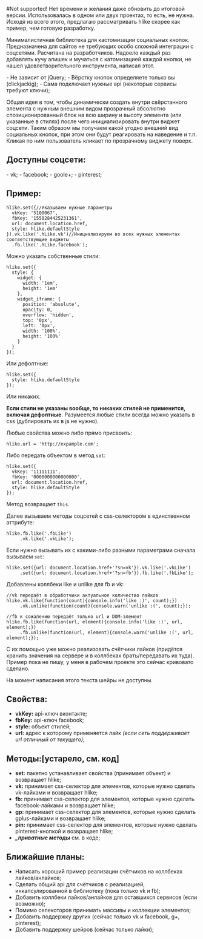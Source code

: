 #Not supported! 
Нет времени и желания даже обновить до итоговой версии. Использовалась в одном или двух проектах, то есть, не нужна. Исходя из всего этого, предлагаю рассматривать hlike скорее как пример, чем готовую разработку.

<p>Минималистичная библиотека для кастомизации социальных кнопок. Предназначена для сайтов не требующих особо сложной интеграции с соцсетями. Расчитана на разработчиков.
Надоело каждый раз добавлять кучу апишек и мучаться с катомизацией каждой кнопки, не нашел удовлетворительного инструмента, написал этот. 
</p>
 - Не зависит от jQuery;
 - Вёрстку кнопок определяете только вы (clickjackig);
 - Сама подключает нужные api (некоторые сервисы требуют ключи);
 
 <p>Общая идея в том, чтобы динамически создать внутри свёрстанного элемента с нужным внешним видом прозрачный абсолютно спозиционированный блок на всю ширину и высоту элемента (или указанные в стилях) после чего инициализировать внутри виджет соцсети. Таким образом мы получаем какой угодно внешний вид социальных кнопок, при этом они будут реагировать на наведение и т.п. Кликая по ним пользователь кликает по прозрачному виджету поверх. 
 </p>

<h2>Доступны соцсети:</h2>
 - vk;
 - facebook;
 - goole+;
 - pinterest;

<h2>Пример:</h2>

    hlike.set({//Указываем нужные параметры
      vkKey: '5100067',
      fbKey: '1550284425231361',
      url: document.location.href,
      style: hlike.defaultStyle
    }).vk.like('.hLike.vk')//Инициализируем во всех нужных элементах соответствующие виджеты
      .fb.like('.hLike.facebook');

Можно указать собственные стили:

    hlike.set({
      style: {
        widget: {
          width: '1em',
          height: '1em'
        },
        widget_iframe: {
          position: 'absolute',
          opacity: 0,
          overflow: 'hidden',
          top: '0px',
          left: '0px',
          width: '100%',
          height: '100%'
        }
      }
    });

Или дефолтные:

    hlike.set({
      style: hlike.defaultStyle
    });

Или никаких.

**Если стили не указаны вообще, то никаких стилей не применится, включая дефолтные**. 
Разумеется любые стили всегда можно указать в css (дублировать их в js не нужно).

Любые свойства можно либо прямо присвоить:

    hlike.url = 'http://expample.com';

Либо передать объектом в метод `set`:

    hlike.set({
      vkKey: '11111111',
      fbKey: '0000000000000000',
      url: document.location.href,
      style: hlike.defaultStyle
    });

Метод возвращает `this`.

Далее вызываем методы соцсетей с css-селектором в единственном аттрибуте:

    hlike.fb.like('.fbLike')
         .vk.like('.vkLike');

Если нужно вызывать их с какими-либо разными параметрами сначала вызываем `set`:

    hlike.set({url: document.location.href+'?sn=vk'}).vk.like('.vkLike')
         .set({url: document.location.href+'?sn=fb'}).fb.like('.fbLike');
         
Добавлены коллбеки like и unlike для fb и vk:

    //vk передаёт в обработчики актуальное количество лайков
    hlike.vk.like(function(count){console.info('like :)', count);})
         .vk.unlike(function(count){console.warn('unlike :(', count);});
         
    //fb к сожалению передаёт только url и DOM-элемент
    hlike.fb.like(function(url, element){console.info('like :)', url, element);})
         .fb.unlike(function(url, element){console.warn('unlike :(', url, element);});
            
С их помощью уже можно реализовать счётчики лайков (придётся хранить значения на сервере и в коллбеках брать/передавать их туда). Пример пока не пишу, у меня в рабочем проекте это сейчас кривовато сделано.
         
На момент написания этого текста шейры не доступны.

<h2>Свойства:</h2>
<ul>
  <li><b>vkKey:</b>&nbsp;api-ключ вконтакте;</li>
  <li><b>fbKey:</b>&nbsp;api-ключ facebook;</li>
  <li><b>style:</b>&nbsp;объект стилей;</li>
  <li><b>url:</b>&nbsp;адрес к которому применяется лайк <i>(если сеть поддерживает url отличный от текущего)</i>;</li>
</ul>

<h2>Методы:[устарело, см. код]</h2>
<ul>
  <li><b>set:</b>&nbsp;пакетно устанавливает свойства (принимает объект) и возвращает hlike;</li>
  <li><b>vk:</b>&nbsp;принимает css-селектор для элементов, которые нужно сделать vk-лайками и возвращает hlike;</li>
  <li><b>fb:</b>&nbsp;принимает css-селектор для элементов, которые нужно сделать facebook-лайками и возвращает hlike;</li>
  <li><b>gp:</b>&nbsp;принимает css-селектор для элементов, которые нужно сделать gplus-лайками и возвращает hlike;</li>
  <li><b>pin:</b>&nbsp;принимает css-селектор для элементов, которые нужно сделать pinterest-кнопкой и возвращает hlike;</li>
  <li><b><i>_приватные методы</i></b>&nbsp;см. в коде;</li>
</ul>

<h2>Ближайшие планы:</h2>
<ul>
  <li>Написать хороший пример реализации счётчиков на коллбеках лайков/анлайков;</li>
  <li>Сделать общий api для счётчиков с реализацией, инкапсулированной в библиотеку (пока только vk и fb);</li>
  <li>Добавить коллбеки лайков/анлайков для оставшихся сервисов (если возможно);</li>
  <li>Помимо селекоторов принимать массивы и коллекции элементов;</li>
  <li>Добавить поддержку других (сейчас только vk и facebook, g+, pinterest);</li>
  <li>Добавить поддержку шейров (сейчас только лайки);</li>
</ul>

